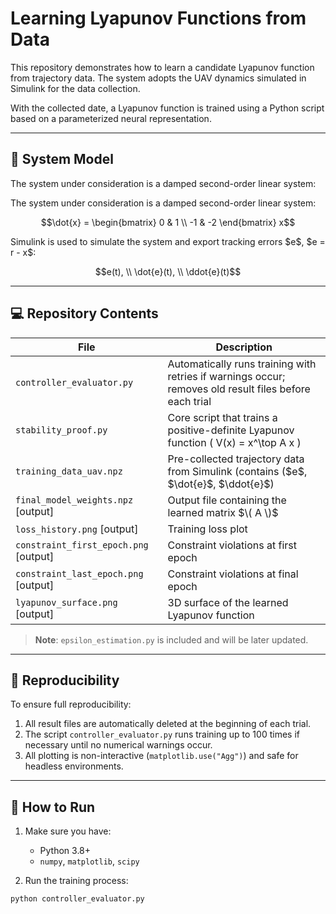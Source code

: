 # Learning Lyapunov Functions from Data

This repository demonstrates how to learn a candidate Lyapunov function from trajectory data. The system adopts the UAV dynamics simulated in Simulink for the data collection.

With the collected date, a Lyapunov function is trained using a Python script based on a parameterized neural representation.

---

## 🧠 System Model

The system under consideration is a damped second-order linear system:

The system under consideration is a damped second-order linear system:

```math
\dot{x} =
\begin{bmatrix}
 0 &  1 \\
-1 & -2
\end{bmatrix} x
```
Simulink is used to simulate the system and export tracking errors $e\$, $e = r - x\$:
```math
e(t), \\
\dot{e}(t), \\
\ddot{e}(t)
```

---

## 💻 Repository Contents

| File                       | Description |
|----------------------------|-------------|
| `controller_evaluator.py` | Automatically runs training with retries if warnings occur; removes old result files before each trial |
| `stability_proof.py`      | Core script that trains a positive-definite Lyapunov function \( V(x) = x^\top A x \) |
| `training_data_uav.npz`   | Pre-collected trajectory data from Simulink (contains ($e\$, $\dot{e}\$, $\ddot{e}\$) |
| `final_model_weights.npz` [output] | Output file containing the learned matrix $\( A \)$ |
| `loss_history.png` [output]         | Training loss plot |
| `constraint_first_epoch.png` [output]  | Constraint violations at first epoch |
| `constraint_last_epoch.png` [output]  | Constraint violations at final epoch |
| `lyapunov_surface.png` [output]    | 3D surface of the learned Lyapunov function |

> **Note**: `epsilon_estimation.py` is included and will be later updated.

---

## 🔁 Reproducibility

To ensure full reproducibility:
1. All result files are automatically deleted at the beginning of each trial.
2. The script `controller_evaluator.py` runs training up to 100 times if necessary until no numerical warnings occur.
3. All plotting is non-interactive (`matplotlib.use("Agg")`) and safe for headless environments.

---

## 🚀 How to Run

1. Make sure you have:
   - Python 3.8+
   - `numpy`, `matplotlib`, `scipy`

2. Run the training process:

```bash
python controller_evaluator.py
